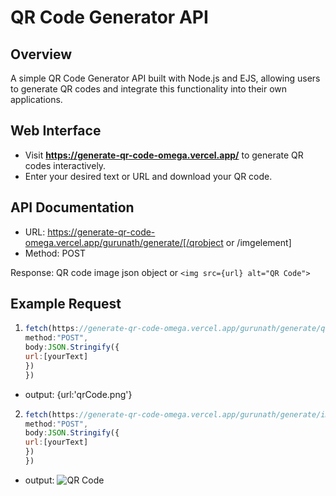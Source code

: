 # QR Code Generator API

## Overview

A simple QR Code Generator API built with Node.js and EJS, allowing users to generate QR codes and integrate this functionality into their own applications.

## Web Interface

- Visit **https://generate-qr-code-omega.vercel.app/** to generate QR codes interactively.
- Enter your desired text or URL and download your QR code.

## API Documentation

- URL: https://generate-qr-code-omega.vercel.app/gurunath/generate/[/qrobject or /imgelement]
- Method: POST

Response: QR code image json object  or  `<img src={url} alt="QR Code">`

## Example Request

1. ````javascript
   fetch(https://generate-qr-code-omega.vercel.app/gurunath/generate/qrobject,{
   method:"POST",
   body:JSON.Stringify({
   url:[yourText]
   })
   })
   
  - output: {url:'qrCode.png'}
  

2. ````javascript
   fetch(https://generate-qr-code-omega.vercel.app/gurunath/generate/imgelement,{
   method:"POST",
   body:JSON.Stringify({
   url:[yourText]
   })
   })

  - output: <img src="qrCode.png" alt="QR Code"/>

